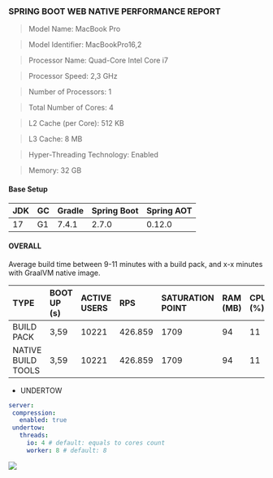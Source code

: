 ### SPRING BOOT WEB NATIVE PERFORMANCE REPORT

> Model Name: MacBook Pro

> Model Identifier: MacBookPro16,2

> Processor Name: Quad-Core Intel Core i7

> Processor Speed: 2,3 GHz

> Number of Processors: 1

> Total Number of Cores: 4

> L2 Cache (per Core): 512 KB

> L3 Cache: 8 MB

> Hyper-Threading Technology: Enabled

> Memory:	32 GB

#### Base Setup

|JDK|GC|Gradle|Spring Boot|Spring AOT|
|:--|:-|:-----|:----------|:---------|
|17 |G1|7.4.1 |2.7.0      |0.12.0    |

####  OVERALL

Average build time between 9-11 minutes with a build pack, and x-x minutes with GraalVM native image.

|TYPE              |BOOT UP (s)|ACTIVE USERS|RPS    |SATURATION POINT|RAM (MB)| CPU (%)|THREADS (MAX)|POSTGRES CPU (%)|
|:-----------------|:----------|:-----------|:------|:---------------|:-------|:-------|:------------|:---------------|
|BUILD PACK        |3,59       |10221       |426.859|1709            |94      |11      |33           |99              |
|NATIVE BUILD TOOLS|3,59       |10221       |426.859|1709            |94      |11      |33           |99              |

* UNDERTOW

``` yaml
server:
 compression:
   enabled: true
 undertow:
   threads:
     io: 4 # default: equals to cores count
     worker: 8 # default: 8

```

 ![](./static/undertow.png)